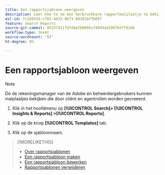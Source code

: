 ```yaml
---
title: Een rapportsjabloon weergeven
description: Leer hoe te om een herbruikbare rapportmalplaatje te bekijken.
exl-id: fc2b9326-c783-4632-9673-89392bffb05f
feature: Search Reports
source-git-commit: 052574217d7ddafb8895c74094da5997b5ff83db
workflow-type: tm+mt
source-wordcount: '57'
ht-degree: 0%

---
```


# Een rapportsjabloon weergeven

>[!NOTE]
>
>De de rekeningsmanager van de Adobe en beheerdergebruikers kunnen malplaatjes bekijken die door cliënt en agentrollen worden gecreeerd.

1. Klik in het hoofdmenu op **[!UICONTROL Search]> [!UICONTROL Insights & Reports] >[!UICONTROL Reports]**.

1. Klik op de knop **[!UICONTROL Templates]** tab.

1. Klik op de sjabloonnaam.

>[!MORELIKETHIS]
>
>* [Over rapportsjablonen](template-about.md)
>* [Een rapportsjabloon maken](template-create.md)
>* [Een rapportsjabloon bewerken](template-edit.md)
>* [Rapportsjablonen verwijderen](template-delete.md)
